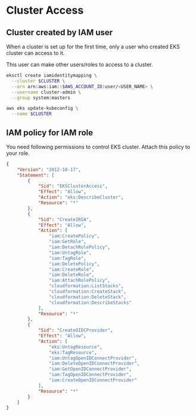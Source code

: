 # Cluster Access

## Cluster created by IAM user

When a cluster is set up for the first time, only a user who created EKS cluster can access to it.

This user can make other users/roles to access to a cluster.

```bash
eksctl create iamidentitymapping \
  --cluster $CLUSTER \
  --arn arn:aws:iam::$AWS_ACCOUNT_ID:user/<USER_NAME> \
  --username cluster-admin \
  --group system:masters
```

```bash
aws eks update-kubeconfig \
  --name $CLUSTER
```

## IAM policy for IAM role

You need following permissions to control EKS cluster. Attach this policy to your role.

```json
{
    "Version": "2012-10-17",
    "Statement": [
        {
            "Sid": "EKSClusterAccess",
            "Effect": "Allow",
            "Action": "eks:DescribeCluster",
            "Resource": "*"
        },
        {
            "Sid": "CreateIRSA",
            "Effect": "Allow",
            "Action": [
                "iam:CreatePolicy",
                "iam:GetRole",
                "iam:DetachRolePolicy",
                "iam:UntagRole",
                "iam:TagRole",
                "iam:DeletePolicy",
                "iam:CreateRole",
                "iam:DeleteRole",
                "iam:AttachRolePolicy",
                "cloudformation:ListStacks",
                "cloudformation:CreateStack",
                "cloudformation:DeleteStack",
                "cloudformation:DescribeStacks"
            ],
            "Resource": "*"
        },
        {
            "Sid": "CreateOIDCProvider",
            "Effect": "Allow",
            "Action": [
                "eks:UntagResource",
                "eks:TagResource",
                "iam:UntagOpenIDConnectProvider",
                "iam:DeleteOpenIDConnectProvider",
                "iam:GetOpenIDConnectProvider",
                "iam:TagOpenIDConnectProvider",
                "iam:CreateOpenIDConnectProvider"
            ],
            "Resource": "*"
        }
    ]
}
```